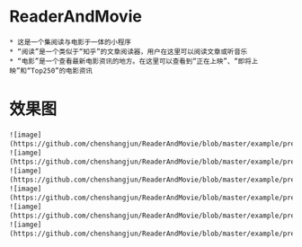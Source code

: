 # ReaderAndMovie
	* 这是一个集阅读与电影于一体的小程序
	* “阅读”是一个类似于“知乎”的文章阅读器，用户在这里可以阅读文章或听音乐
	* “电影”是一个查看最新电影资讯的地方。在这里可以查看到“正在上映”、“即将上映”和“Top250”的电影资讯

# 效果图
	![image](https://github.com/chenshangjun/ReaderAndMovie/blob/master/example/preview/01.png)  
	![iamge](https://github.com/chenshangjun/ReaderAndMovie/blob/master/example/preview/02.png)  
	![iamge](https://github.com/chenshangjun/ReaderAndMovie/blob/master/example/preview/03.png)
	![image](https://github.com/chenshangjun/ReaderAndMovie/blob/master/example/preview/04.png)  
	![iamge](https://github.com/chenshangjun/ReaderAndMovie/blob/master/example/preview/05.png)  
	![iamge](https://github.com/chenshangjun/ReaderAndMovie/blob/master/example/preview/06.png)
